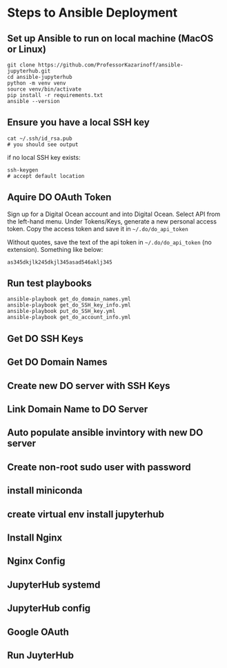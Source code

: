 # Steps to Ansible Deployment

## Set up Ansible to run on local machine (MacOS or Linux)

```
git clone https://github.com/ProfessorKazarinoff/ansible-jupyterhub.git
cd ansible-jupyterhub
python -m venv venv
source venv/bin/activate
pip install -r requirements.txt
ansible --version
```

## Ensure you have a local SSH key

```
cat ~/.ssh/id_rsa.pub
# you should see output
```

if no local SSH key exists:
```
ssh-keygen
# accept default location
```

## Aquire DO OAuth Token

Sign up for a Digital Ocean account and into Digital Ocean. Select API from the left-hand menu. Under Tokens/Keys, generate a new personal access token. Copy the access token and save it in ```~/.do/do_api_token```

Without quotes, save the text of the api token in ```~/.do/do_api_token``` (no extension). Something like below:

```
as345dkjlk245dkjl345asad546aklj345
```

## Run test playbooks

```
ansible-playbook get_do_domain_names.yml
ansible-playbook get_do_SSH_key_info.yml
ansible-playbook put_do_SSH_key.yml
ansible-playbook get_do_account_info.yml
```

## Get DO SSH Keys

## Get DO Domain Names

## Create new DO server with SSH Keys

## Link Domain Name to DO Server

## Auto populate ansible invintory with new DO server

## Create non-root sudo user with password

## install miniconda

## create virtual env install jupyterhub

## Install Nginx

## Nginx Config

## JupyterHub systemd

## JupyterHub config

## Google OAuth

## Run JuyterHub

